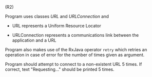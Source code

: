 (R2)

Program uses classes *URL* and *URLConnection* and 

- URL represents a Uniform Resource Locator

- URLConnection represents a communications link between the application and a URL

Program also makes use of the RxJava operator `retry` which retries an operation in case of error for the number of times given as argument.

Program should attempt to connect to a non-existent URL 5 times. If correct, text "Requesting..." should be printed 5 times.